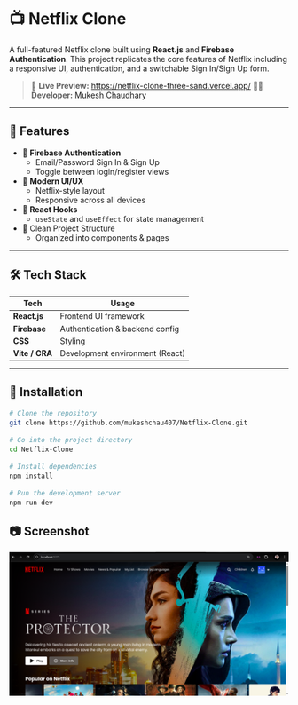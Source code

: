 # 📺 Netflix Clone

A full-featured Netflix clone built using **React.js** and **Firebase Authentication**. This project replicates the core features of Netflix including a responsive UI, authentication, and a switchable Sign In/Sign Up form.

> 🔗 **Live Preview:** https://netflix-clone-three-sand.vercel.app/
> 👨‍💻 **Developer:** [Mukesh Chaudhary](https://github.com/mukeshchau407)

---

## 🚀 Features

- 🔐 **Firebase Authentication**
  - Email/Password Sign In & Sign Up
  - Toggle between login/register views
- 🎨 **Modern UI/UX**
  - Netflix-style layout
  - Responsive across all devices
- 🧠 **React Hooks**
  - `useState` and `useEffect` for state management
- 📁 Clean Project Structure
  - Organized into components & pages

---

## 🛠️ Tech Stack

| Tech           | Usage                           |
|----------------|----------------------------------|
| **React.js**   | Frontend UI framework            |
| **Firebase**   | Authentication & backend config  |
| **CSS**        | Styling                          |
| **Vite / CRA** | Development environment (React)  |

---

## 🔧 Installation

```bash
# Clone the repository
git clone https://github.com/mukeshchau407/Netflix-Clone.git
```

```bash
# Go into the project directory
cd Netflix-Clone
```

```bash
# Install dependencies
npm install
```

```bash
# Run the development server
npm run dev
```

## 📷 Screenshot

![Netflix Clone UI](/public/image.png)
